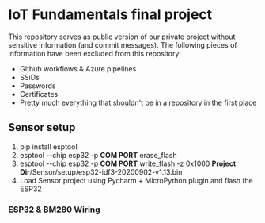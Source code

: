 <h1>IoT Fundamentals final project</h1>

This repository serves as public version of our private project without sensitive information (and commit messages).
The following pieces of information have been excluded from this repository:

<ul>
  <li>Github workflows & Azure pipelines</li>
  <li>SSiDs</li>
  <li>Passwords</li>
  <li>Certificates</li>
  <li>Pretty much everything that shouldn't be in a repository in the first place</li>
</ul>

<h2>Sensor setup</h2>

<ol>
  <li>pip install esptool</li>
  <li>esptool --chip esp32 -p <b>COM PORT</b> erase_flash</li>
  <li>esptool --chip esp32 -p <b>COM PORT</b> write_flash -z 0x1000 <b>Project Dir</b>/Sensor/setup/esp32-idf3-20200902-v1.13.bin</li>
  <li>Load Sensor project using Pycharm + MicroPython plugin and flash the ESP32
</ol>

<h3> ESP32 & BM280 Wiring</h3>
